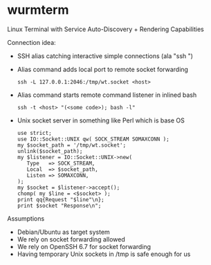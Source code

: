 # wurmterm
Linux Terminal with Service Auto-Discovery + Rendering Capabilities

Connection idea:

* SSH alias catching interactive simple connections (ala "ssh <host>")
* Alias command adds local port to remote socket forwarding 
  
      ssh -L 127.0.0.1:2046:/tmp/wt.socket <host>

* Alias command starts remote command listener in inlined bash

      ssh -t <host> "(<some code>); bash -l"

* Unix socket server in something like Perl which is base OS

      use strict;
      use IO::Socket::UNIX qw( SOCK_STREAM SOMAXCONN );
      my $socket_path = '/tmp/wt.socket';
      unlink($socket_path);
      my $listener = IO::Socket::UNIX->new(
         Type   => SOCK_STREAM,
         Local  => $socket_path,
         Listen => SOMAXCONN,
      );
      my $socket = $listener->accept();
      chomp( my $line = <$socket> );
      print qq{Request "$line"\n};
      print $socket "Response\n";

Assumptions

* Debian/Ubuntu as target system
* We rely on socket forwarding allowed
* We rely on OpenSSH 6.7 for socket forwarding
* Having temporary Unix sockets in /tmp is safe enough for us
 
